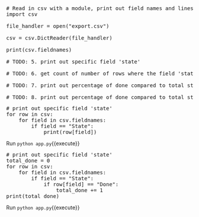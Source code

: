 <pre class="file" data-filename="app.py" data-target="replace">
# Read in csv with a module, print out field names and lines
import csv

file_handler = open("export.csv")

csv = csv.DictReader(file_handler)

print(csv.fieldnames)

# TODO: 5. print out specific field 'state'

# TODO: 6. get count of number of rows where the field 'state' is 'done'

# TODO: 7. print out percentage of done compared to total stories

# TODO: 8. print out percentage of done compared to total stories - realize we need float()
</pre>

<pre class="file" data-filename="app.py" data-target="insert" data-marker="# TODO: 5. print out specific field 'state'">
# print out specific field 'state'
for row in csv:
    for field in csv.fieldnames:
        if field == "State":
            print(row[field])
</pre>

Run `python app.py`{{execute}}

<pre class="file" data-filename="app.py" data-target="insert" data-marker="# TODO: 6. get count of number of rows where the field 'state' is 'done'">
# print out specific field 'state'
total_done = 0
for row in csv:
    for field in csv.fieldnames:
        if field == "State":
            if row[field] == "Done":
                total_done += 1
print(total_done)
</pre>

Run `python app.py`{{execute}}
